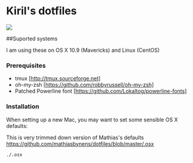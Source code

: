 # Kiril's dotfiles

![](https://raw.github.com/github/ciudilo/dotfiles/images/screenshot.png)

##Suported systems

I am using these on OS X 10.9 (Mavericks) and Linux (CentOS)

### Prerequisites

* tmux [http://tmux.sourceforge.net]
* oh-my-zsh [https://github.com/robbyrussell/oh-my-zsh]
* Patched Powerline font [https://github.com/Lokaltog/powerline-fonts]

### Installation
When setting up a new Mac, you may want to set some sensible OS X defaults:

This is very trimmed down version of Mathias's defaults  https://github.com/mathiasbynens/dotfiles/blob/master/.osx

```bash
./.osx
```
